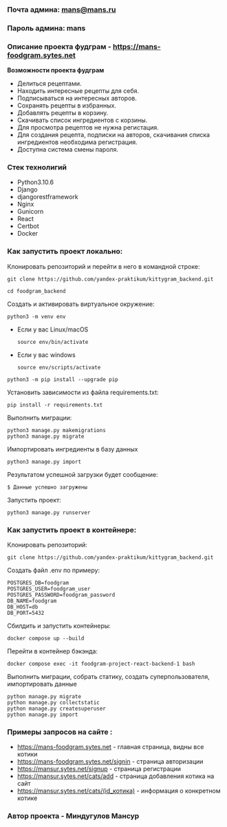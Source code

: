 ### Почта админа: mans@mans.ru
### Пароль админа: mans
### Описание проекта фудграм - https://mans-foodgram.sytes.net

**Возможности проекта фудграм**
* Делиться рецептами.
* Находить интересные рецепты для себя.
* Подписываться на интересных авторов.
* Сохранять рецепты в избранных.
* Добавлять рецепты в корзину.
* Скачивать список ингредиентов с корзины.
* Для просмотра рецептов не нужна регистация.
* Для создания рецепта, подписки на авторов, скачивания списка ингредиентов необходима регистрация.
* Доступна система смены пароля.

### Стек технолигий
* Python3.10.6
* Django
* djangorestframework
* Nginx
* Gunicorn
* React
* Certbot
* Docker

### Как запустить проект локально:

Клонировать репозиторий и перейти в него в командной строке:

```
git clone https://github.com/yandex-praktikum/kittygram_backend.git
```

```
cd foodgram_backend
```

Cоздать и активировать виртуальное окружение:

```
python3 -m venv env
```

* Если у вас Linux/macOS

    ```
    source env/bin/activate
    ```

* Если у вас windows

    ```
    source env/scripts/activate
    ```

```
python3 -m pip install --upgrade pip
```

Установить зависимости из файла requirements.txt:

```
pip install -r requirements.txt
```

Выполнить миграции:

```
python3 manage.py makemigrations
python3 manage.py migrate
```

Импортировать ингредиенты в базу данных

```
python3 manage.py import
```

Результатом успешной загрузки будет сообщение:

```
$ Данные успешно загружены
```

Запустить проект:

```
python3 manage.py runserver
```
### Как запустить проект в контейнере:
Клонировать репозиторий:

```
git clone https://github.com/yandex-praktikum/kittygram_backend.git
```

Создать файл .env по примеру:

```
POSTGRES_DB=foodgram
POSTGRES_USER=foodgram_user
POSTGRES_PASSWORD=foodgram_password
DB_NAME=foodgram
DB_HOST=db
DB_PORT=5432
```

Сбилдить и запустить контейнеры:

```
docker compose up --build
```

Перейти в контейнер бэкэнда:

```
docker compose exec -it foodgram-project-react-backend-1 bash
```

Выполнить миграции, собрать статику, создать суперпользователя, импортировать данные

```
python manage.py migrate
python manage.py collectstatic
python manage.py createsuperuser
python manage.py import
```

### Примеры запросов на сайте :
* https://mans-foodgram.sytes.net - главная страница, видны все котики
* https://mans-foodgram.sytes.net/signin - страница авторизации
* https://mansur.sytes.net/signup - страница регистрации
* https://mansur.sytes.net/cats/add - страница добавления котика на сайт
* https://mansur.sytes.net/cats/(id_котика) - информация о конкретном котике

### Автор проекта - Миндугулов Мансур
